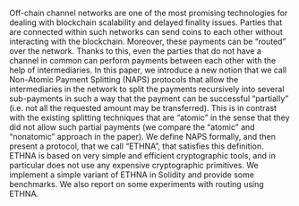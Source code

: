 Off-chain channel networks are one of the most
promising technologies for dealing with blockchain scalability
and delayed finality issues. Parties that are connected within
such networks can send coins to each other without interacting
with the blockchain. Moreover, these payments can be “routed”
over the network. Thanks to this, even the parties that do not
have a channel in common can perform payments between each
other with the help of intermediaries.
In this paper, we introduce a new notion that we call
Non-Atomic Payment Splitting (NAPS) protocols that allow the
intermediaries in the network to split the payments recursively
into several sub-payments in such a way that the payment can
be successful “partially” (i.e. not all the requested amount may
be transferred). This is in contrast with the existing splitting
techniques that are “atomic” in the sense that they did not
allow such partial payments (we compare the “atomic” and “nonatomic”
approach in the paper). We define NAPS formally, and
then present a protocol, that we call “ETHNA”, that satisfies
this definition. ETHNA is based on very simple and efficient
cryptographic tools, and in particular does not use any expensive
cryptographic primitives. We implement a simple variant of
ETHNA in Solidity and provide some benchmarks. We also report
on some experiments with routing using ETHNA.
